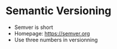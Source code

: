 # Semantic Versioning

- Semver is short
- Homepage: https://semver.org
- Use three numbers in versionning

